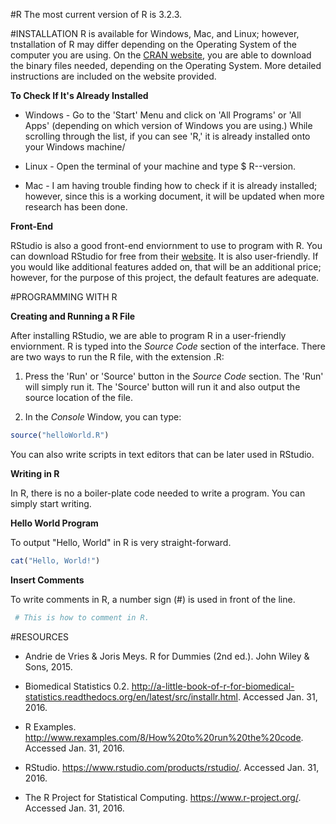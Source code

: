 #R
The most current version of R is 3.2.3. 

#INSTALLATION
R is available for Windows, Mac, and Linux; however, tnstallation of R may differ depending on the Operating System of the computer you are using. On the [CRAN website](https://cran.r-project.org/), you are able to download the binary files needed, depending on the Operating System. More detailed instructions are included on the website provided.

**To Check If It's Already Installed**

* Windows - Go to the 'Start' Menu and click on 'All Programs' or 'All Apps' (depending on which version of Windows you are using.) While scrolling through the list, if you can see 'R,' it is already installed onto your Windows machine/

* Linux - Open the terminal of your machine and type $ R--version.

* Mac - I am having trouble finding how to check if it is already installed; however, since this is a working document, it will be updated when more research has been done.

**Front-End**

RStudio is also a good front-end enviornment to use to program with R. You can download RStudio for free from their [website](https://www.rstudio.com/products/rstudio/). It is also user-friendly. If you would like additional features added on, that will be an additional price; however, for the purpose of this project, the default features are adequate. 

#PROGRAMMING WITH R

**Creating and Running a R File**

After installing RStudio, we are able to program R in a user-friendly enviornment. R is typed into the *Source Code* section of the interface. There are two ways to run the R file, with the extension .R:

1. Press the 'Run' or 'Source' button in the *Source Code* section. The 'Run' will simply run it. The 'Source' button will run it and also output the source location of the file.

2. In the *Console* Window, you can type:
```R  
source("helloWorld.R")
```

You can also write scripts in text editors that can be later used in RStudio. 

**Writing in R**

In R, there is no a boiler-plate code needed to write a program. You can simply start writing.

**Hello World Program**

To output "Hello, World" in R is very straight-forward.
```R
cat("Hello, World!")
```
**Insert Comments**

To write comments in R, a number sign (#) is used in front of the line.
```R
 # This is how to comment in R.
 ```
 
#RESOURCES

* Andrie de Vries & Joris Meys. R for Dummies (2nd ed.). John Wiley & Sons, 2015.

* Biomedical Statistics 0.2. http://a-little-book-of-r-for-biomedical-statistics.readthedocs.org/en/latest/src/installr.html. Accessed Jan. 31, 2016.

* R Examples. http://www.rexamples.com/8/How%20to%20run%20the%20code. Accessed Jan. 31, 2016.

* RStudio. https://www.rstudio.com/products/rstudio/. Accessed Jan. 31, 2016.

* The R Project for Statistical Computing. https://www.r-project.org/. Accessed Jan. 31, 2016.
